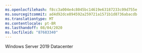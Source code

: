 ```yaml
---
ms.openlocfilehash: f8cc3a004e4c8045bc14619e63187233c09d755e
ms.sourcegitcommit: ad4d92dce894592a259721a1571b1d8736abacdb
ms.translationtype: MT
ms.contentlocale: pt-BR
ms.lasthandoff: 08/04/2020
ms.locfileid: "87683340"
---
```

Windows Server 2019 Datacenter

